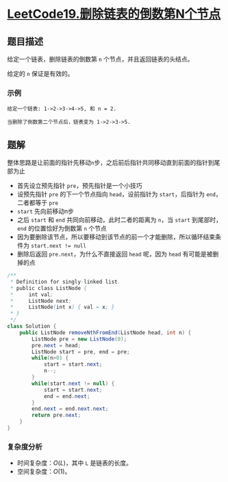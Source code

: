 # [LeetCode19.删除链表的倒数第N个节点](https://leetcode-cn.com/problems/remove-nth-node-from-end-of-list/)
## 题目描述
给定一个链表，删除链表的倒数第 `n` 个节点，并且返回链表的头结点。

给定的 `n` 保证是有效的。
### 示例
```
给定一个链表: 1->2->3->4->5, 和 n = 2.

当删除了倒数第二个节点后，链表变为 1->2->3->5.
```
## 题解
整体思路是让前面的指针先移动`n`步，之后前后指针共同移动直到前面的指针到尾部为止

- 首先设立预先指针 `pre`，预先指针是一个小技巧
- 设预先指针 `pre` 的下一个节点指向 `head`，设前指针为 `start`，后指针为 `end`，二者都等于 `pre`
- `start` 先向前移动n步
- 之后 `start` 和 `end` 共同向前移动，此时二者的距离为 `n`，当 `start` 到尾部时，`end` 的位置恰好为倒数第 `n` 个节点
- 因为要删除该节点，所以要移动到该节点的前一个才能删除，所以循环结束条件为 `start.next != null`
- 删除后返回 `pre.next`，为什么不直接返回 `head` 呢，因为 `head` 有可能是被删掉的点

```java
/**
 * Definition for singly-linked list.
 * public class ListNode {
 *     int val;
 *     ListNode next;
 *     ListNode(int x) { val = x; }
 * }
 */
class Solution {
    public ListNode removeNthFromEnd(ListNode head, int n) {    
        ListNode pre = new ListNode(0);
        pre.next = head;
        ListNode start = pre, end = pre;
        while(n>0) {
            start = start.next;
            n--;
        }
        while(start.next != null) {
            start = start.next;
            end = end.next;
        }
        end.next = end.next.next;
        return pre.next;
    }
}
```
### 复杂度分析
- 时间复杂度：$O(L)$，其中 `L` 是链表的长度。
- 空间复杂度：$O(1)$。

